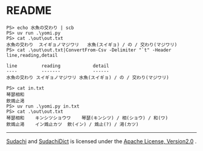 # README

```
PS> echo 水魚の交わり | scb
PS> uv run .\yomi.py
PS> cat .\out\out.txt
水魚の交わり	スイギョノマジワリ	水魚(スイギョ) / の / 交わり(マジワリ)
PS> cat .\out\out.txt|ConvertFrom-Csv -Delimiter "`t" -Header line,reading,detail

line         reading            detail
----         -------            ------
水魚の交わり スイギョノマジワリ 水魚(スイギョ) / の / 交わり(マジワリ)

PS> cat in.txt
琴瑟相和
飲鴆止渇
PS> uv run .\yomi.py in.txt
PS> cat .\out\out.txt
琴瑟相和	キンシツショウワ	琴瑟(キンシツ) / 相(ショウ) / 和(ワ)
飲鴆止渇	イン鴆止カツ	飲(イン) / 鴆止(?) / 渇(カツ)
```

---

[Sudachi](https://github.com/WorksApplications/Sudachi) and [SudachiDict](https://github.com/WorksApplications/SudachiDict) is licensed under the [Apache License, Version2.0](http://www.apache.org/licenses/LICENSE-2.0.html) .
